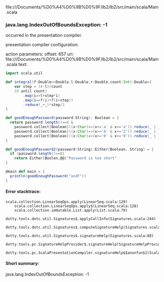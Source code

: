 file://<HOME>/Documents/%D0%A4%D0%9B%D0%9F/lb2/lb2/src/main/scala/Main.scala
### java.lang.IndexOutOfBoundsException: -1

occurred in the presentation compiler.

presentation compiler configuration:


action parameters:
offset: 657
uri: file://<HOME>/Documents/%D0%A4%D0%9B%D0%9F/lb2/lb2/src/main/scala/Main.scala
text:
```scala
import scala.util

def integral(f:Double=>Double,l:Double,r:Double,count:Int):Double={
    var step = (r-l)/count
    (0 until count)
        .map(i=>l+step*i)
        .map(i=>f(i)+f(i+step))
        .reduce(_+_)*step/2
}

def goodEnoughPassword(password:String): Boolean = {
  return password.length()>=8 & 
    password.collect[Boolean]((x:Char)=>(x>='a' & x<='a')).reduce(_ | _) &
    password.collect[Boolean]((x:Char)=>(x>='A' & x<='Z')).reduce(_ | _) &
    password.collect[Boolean]((x:Char)=>(x>='0' & x<='9')).reduce(_ | _)
}

def goodEnoughPassword2(password:String):Either[Boolean, String] = {
  if (password.length()>=8)
    return Either[Boolen,@@]"Password is too short"
}

@main def main = {
  println(goodEnoughPassword("asdF"))
}
```



#### Error stacktrace:

```
scala.collection.LinearSeqOps.apply(LinearSeq.scala:129)
	scala.collection.LinearSeqOps.apply$(LinearSeq.scala:128)
	scala.collection.immutable.List.apply(List.scala:79)
	dotty.tools.dotc.util.Signatures$.applyCallInfo(Signatures.scala:244)
	dotty.tools.dotc.util.Signatures$.computeSignatureHelp(Signatures.scala:104)
	dotty.tools.dotc.util.Signatures$.signatureHelp(Signatures.scala:88)
	dotty.tools.pc.SignatureHelpProvider$.signatureHelp(SignatureHelpProvider.scala:47)
	dotty.tools.pc.ScalaPresentationCompiler.signatureHelp$$anonfun$1(ScalaPresentationCompiler.scala:409)
```
#### Short summary: 

java.lang.IndexOutOfBoundsException: -1
